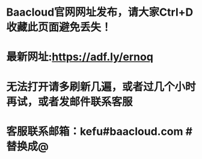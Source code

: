 # Baacloud官网网址发布，请大家Ctrl+D收藏此页面避免丢失！

# 最新网址:https://adf.ly/ernoq
# 无法打开请多刷新几遍，或者过几个小时再试，或者发邮件联系客服
# 客服联系邮箱：kefu#baacloud.com #替换成@
